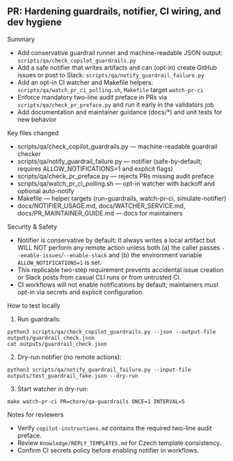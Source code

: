 ## PR: Hardening guardrails, notifier, CI wiring, and dev hygiene

Summary
- Add conservative guardrail runner and machine-readable JSON output: `scripts/qa/check_copilot_guardrails.py`
- Add a safe notifier that writes artifacts and can (opt-in) create GitHub issues or post to Slack: `scripts/qa/notify_guardrail_failure.py`
- Add an opt-in CI watcher and Makefile helpers: `scripts/qa/watch_pr_ci_polling.sh`, `Makefile` target `watch-pr-ci`
- Enforce mandatory two-line audit preface in PRs via `scripts/qa/check_pr_preface.py` and run it early in the validators job
- Add documentation and maintainer guidance (docs/*) and unit tests for new behavior

Key files changed
- scripts/qa/check_copilot_guardrails.py — machine-readable guardrail checker
- scripts/qa/notify_guardrail_failure.py — notifier (safe-by-default; requires ALLOW_NOTIFICATIONS=1 and explicit flags)
- scripts/qa/check_pr_preface.py — rejects PRs missing audit preface
- scripts/qa/watch_pr_ci_polling.sh — opt-in watcher with backoff and optional auto-notify
- Makefile — helper targets (run-guardrails, watch-pr-ci, simulate-notifier)
- docs/NOTIFIER_USAGE.md, docs/WATCHER_SERVICE.md, docs/PR_MAINTAINER_GUIDE.md — docs for maintainers

Security & Safety
- Notifier is conservative by default: it always writes a local artifact but WILL NOT perform any remote action unless both (a) the caller passes `--enable-issues`/`--enable-slack` and (b) the environment variable `ALLOW_NOTIFICATIONS=1` is set.
- This replicable two-step requirement prevents accidental issue creation or Slack posts from casual CLI runs or from untrusted CI.
- CI workflows will not enable notifications by default; maintainers must opt-in via secrets and explicit configuration.

How to test locally
1. Run guardrails:

```
python3 scripts/qa/check_copilot_guardrails.py --json --output-file outputs/guardrail_check.json
cat outputs/guardrail_check.json
```

2. Dry-run notifier (no remote actions):

```
python3 scripts/qa/notify_guardrail_failure.py --input-file outputs/test_guardrail_fake.json --dry-run
```

3. Start watcher in dry-run:

```
make watch-pr-ci PR=chore/qa-guardrails ONCE=1 INTERVAL=5
```

Notes for reviewers
- Verify `copilot-instructions.md` contains the required two-line audit preface.
- Review `Knowledge/REPLY_TEMPLATES.md` for Czech template consistency.
- Confirm CI secrets policy before enabling notifier in workflows.

